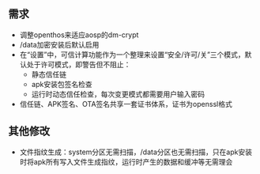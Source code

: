 ## 需求
- 调整openthos来适应aosp的dm-crypt
- /data加密安装后默认启用
- 在“设置”中，可信计算功能作为一个整理来设置“安全/许可/关”三个模式，默认处于许可模式，即警告但不阻止：
   - 静态信任链
   - apk安装包签名检查
   - 运行时动态信任检查，每次变更模式都需要用户输入密码
- 信任链、APK签名、OTA签名共享一套证书体系，证书为openssl格式

## 其他修改
- 文件指纹生成：system分区无需扫描，/data分区也无需扫描，只在apk安装时将apk所有写入文件生成指纹，运行时产生的数据和缓冲等无需理会
